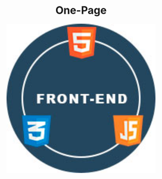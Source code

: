 <div align="center">
  <h1>One-Page</h1>


 <img align="center" height="400" width="400" src="https://github.com/Luizynhoo/One-Page/blob/main/img/logo_front.jpg">
</div>


